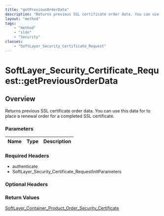```yaml
---
title: "getPreviousOrderData"
description: "Returns previous SSL certificate order data. You can use this data for to place a renewal order for a completed SSL cert... "
layout: "method"
tags:
    - "method"
    - "sldn"
    - "Security"
classes:
    - "SoftLayer_Security_Certificate_Request"
---
```

# SoftLayer_Security_Certificate_Request::getPreviousOrderData
## Overview 
Returns previous SSL certificate order data. You can use this data for to place a renewal order for a completed SSL certificate. 

### Parameters 
|Name | Type | Description |
| --- | --- | --- |


### Required Headers
* authenticate
* SoftLayer_Security_Certificate_RequestInitParameters

### Optional Headers

### Return Values
<a href='/reference/datatypes/SoftLayer_Container_Product_Order_Security_Certificate'>SoftLayer_Container_Product_Order_Security_Certificate </a>


